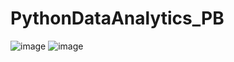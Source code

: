 # PythonDataAnalytics_PB

![image](https://github.com/anadeveloper777/PythonDataAnalytics_PB/assets/162194503/877e94b2-378a-4af3-ad36-c78e2a509c57)
![image](https://github.com/anadeveloper777/PythonDataAnalytics_PB/assets/162194503/5905de7c-d64b-4df4-a9a1-c4709557244d)

